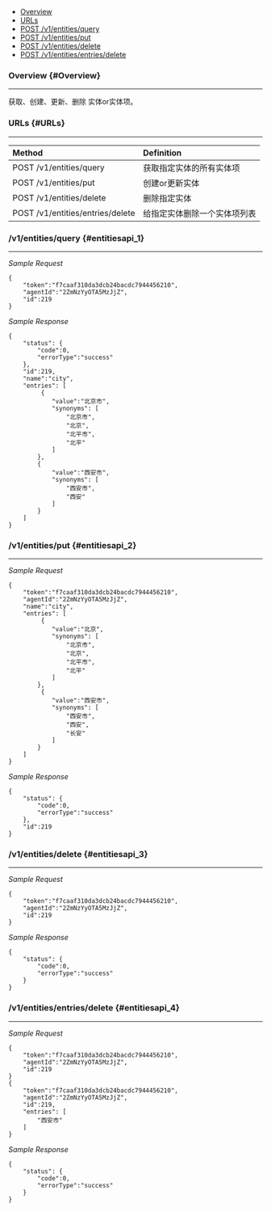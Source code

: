 * [Overview](#Overview)
* [URLs](#URLs)
* [POST /v1/entities/query](#entitiesapi_1)
* [POST /v1/entities/put](#entitiesapi_2)
* [POST /v1/entities/delete](#entitiesapi_3)
* [POST /v1/entities/entries/delete](#entitiesapi_4)

### Overview {#Overview}

---

获取、创建、更新、删除 实体or实体项。

### URLs {#URLs}

---

| Method | Definition |
| :--- | :--- |
| POST /v1/entities/query | 获取指定实体的所有实体项 |
| POST /v1/entities/put | 创建or更新实体 |
| POST /v1/entities/delete | 删除指定实体 |
| POST /v1/entities/entries/delete | 给指定实体删除一个实体项列表 |

### /v1/entities/query {#entitiesapi_1}

---

_Sample Request_
```
{
    "token":"f7caaf310da3dcb24bacdc7944456210",
    "agentId":"2ZmNzYyOTA5MzJjZ",
    "id":219
}
```
_Sample Response_
```
{
    "status": {
        "code":0,
        "errorType":"success"
    },
    "id":219,
    "name":"city",
    "entries": [
         {
            "value":"北京市",
            "synonyms": [
                "北京市",
                "北京",
                "北平市",
                "北平"
            ]
        },
        {
            "value":"西安市",
            "synonyms": [
                "西安市",
                "西安"
            ]
        }
    ]
}
```

### /v1/entities/put {#entitiesapi_2}

---

_Sample Request_
```
{
    "token":"f7caaf310da3dcb24bacdc7944456210",
    "agentId":"2ZmNzYyOTA5MzJjZ",
    "name":"city",
    "entries": [
         {
            "value":"北京",
            "synonyms": [
                "北京市",
                "北京",
                "北平市",
                "北平"
            ]
        },
         {
            "value":"西安市",
            "synonyms": [
                "西安市",
                "西安",
                "长安"
            ]
        }
    ]
}
```
_Sample Response_
```
{
    "status": {
        "code":0,
        "errorType":"success"
    },
    "id":219
}
```

### /v1/entities/delete {#entitiesapi_3}

---

_Sample Request_
```
{
    "token":"f7caaf310da3dcb24bacdc7944456210",
    "agentId":"2ZmNzYyOTA5MzJjZ",
    "id":219 
}
```
_Sample Response_
```
{
    "status": {
        "code":0,
        "errorType":"success"
    }
}
```

### /v1/entities/entries/delete {#entitiesapi_4}

---

_Sample Request_
```
{
    "token":"f7caaf310da3dcb24bacdc7944456210",
    "agentId":"2ZmNzYyOTA5MzJjZ",
    "id":219 
}
{
    "token":"f7caaf310da3dcb24bacdc7944456210",
    "agentId":"2ZmNzYyOTA5MzJjZ",
    "id":219,
    "entries": [
        "西安市"
    ]
}
```
_Sample Response_
```
{
    "status": {
        "code":0,
        "errorType":"success"
    }
}
```
